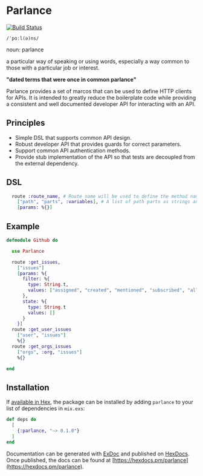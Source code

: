 # Parlance

[![Build Status](https://travis-ci.org/kodehort/parlance.svg?branch=master)](https://travis-ci.org/kodehort/parlance)
```
/ˈpɑːl(ə)ns/
```

noun: parlance

a particular way of speaking or using words, especially a way common to those with a particular job or interest.

**"dated terms that were once in common parlance"**

Parlance provides a set of marcos that can be used to define HTTP clients for APIs. It is intended to greatly reduce the
boilerplate code while providing a consistent and well documented developer API for interacting with an API.

## Principles

* Simple DSL that supports common API design.
* Robust developer API that provides guards for correct parameters.
* Support common API authentication methods.
* Provide stub implementation of the API so that tests are decoupled from the external dependency.

## DSL

```elixir
  route :route_name, # Route name will be used to define the method name within the client
    ["path", "parts", :variables], # A list of path parts as strings and atoms to be replaced by a method parameter
    [params: %{}]
```

## Example

```elixir
defmodule Github do

  use Parlance

  route :get_issues,
    ["issues"]
    [params: %{
      filter: %{
        type: String.t,
        values: ["assigned", "created", "mentioned", "subscribed", "all"]
      },
      state: %{
        type: String.t
        values: []
      }
    }]
  route :get_user_issues
    ["user", "issues"]
    %{}
  route :get_orgs_issues
    ["orgs", :org, "issues"]
    %{}

end
```

## Installation

If [available in Hex](https://hex.pm/docs/publish), the package can be installed
by adding `parlance` to your list of dependencies in `mix.exs`:

```elixir
def deps do
  [
    {:parlance, "~> 0.1.0"}
  ]
end
```

Documentation can be generated with [ExDoc](https://github.com/elixir-lang/ex_doc)
and published on [HexDocs](https://hexdocs.pm). Once published, the docs can
be found at [https://hexdocs.pm/parlance](https://hexdocs.pm/parlance).
